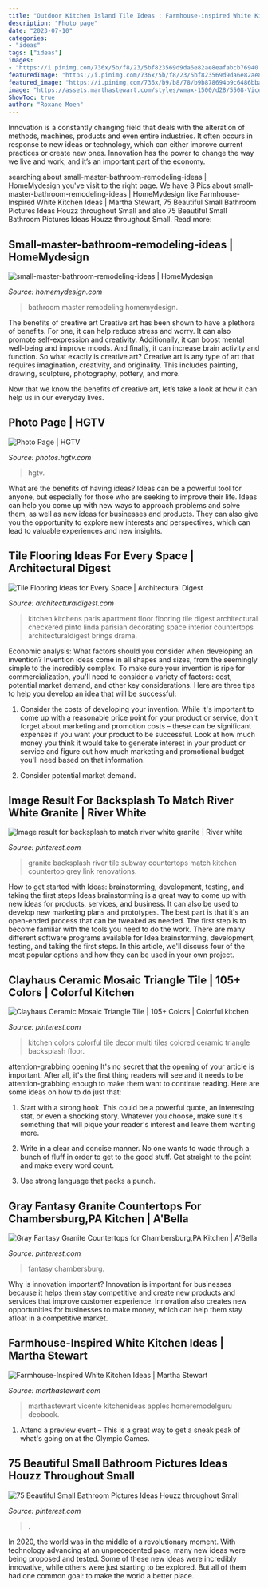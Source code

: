 ```yaml
---
title: "Outdoor Kitchen Island Tile Ideas : Farmhouse-inspired White Kitchen Ideas"
description: "Photo page"
date: "2023-07-10"
categories:
- "ideas"
tags: ["ideas"]
images:
- "https://i.pinimg.com/736x/5b/f8/23/5bf823569d9da6e82ae8eafabcb76940.jpg"
featuredImage: "https://i.pinimg.com/736x/5b/f8/23/5bf823569d9da6e82ae8eafabcb76940.jpg"
featured_image: "https://i.pinimg.com/736x/b9/b8/78/b9b878694b9c6486bbaa0c10845c6076.jpg"
image: "https://assets.marthastewart.com/styles/wmax-1500/d28/5508-Vicente-1777pix-short-1/5508-Vicente-1777pix-short-1.jpg?itok=vHZZaDGz"
ShowToc: true
author: "Roxane Moen"
---
```



Innovation is a constantly changing field that deals with the alteration of methods, machines, products and even entire industries. It often occurs in response to new ideas or technology, which can either improve current practices or create new ones. Innovation has the power to change the way we live and work, and it’s an important part of the economy.

	

		
searching about small-master-bathroom-remodeling-ideas | HomeMydesign you've visit to the right page. We have 8 Pics about small-master-bathroom-remodeling-ideas | HomeMydesign like Farmhouse-Inspired White Kitchen Ideas | Martha Stewart, 75 Beautiful Small Bathroom Pictures Ideas Houzz throughout Small and also 75 Beautiful Small Bathroom Pictures Ideas Houzz throughout Small. Read more:
		
    
## Small-master-bathroom-remodeling-ideas | HomeMydesign

<img loading=lazy src="https://homemydesign.com/wp-content/uploads/2015/11/small-master-bathroom-remodeling-ideas.jpg" onerror="this.onerror=null;this.src='https://tse2.mm.bing.net/th?id=OIP.5Eo5nMP9ixvhtuWPEyyNvgHaLH&amp;pid=15.1';" alt="small-master-bathroom-remodeling-ideas | HomeMydesign">

_Source: homemydesign.com_

>bathroom master remodeling homemydesign. 

	

The benefits of creative art
Creative art has been shown to have a plethora of benefits. For one, it can help reduce stress and worry. It can also promote self-expression and creativity. Additionally, it can boost mental well-being and improve moods. And finally, it can increase brain activity and function.
So what exactly is creative art? Creative art is any type of art that requires imagination, creativity, and originality. This includes painting, drawing, sculpture, photography, pottery, and more.

Now that we know the benefits of creative art, let’s take a look at how it can help us in our everyday lives.

    
## Photo Page | HGTV

<img loading=lazy src="https://hgtvhome.sndimg.com/content/dam/images/hgtv/fullset/2013/6/27/1/CI-jill-may-feng-shui-kitchen-backsplash_s3x4.jpg.rend.hgtvcom.616.822.suffix/1400953508013.jpeg" onerror="this.onerror=null;this.src='https://tse4.mm.bing.net/th?id=OIP.EIZeab2JEoRazFkhfiJ7jAHaJ4&amp;pid=15.1';" alt="Photo Page | HGTV">

_Source: photos.hgtv.com_

>hgtv. 

	

What are the benefits of having ideas?
Ideas can be a powerful tool for anyone, but especially for those who are seeking to improve their life. Ideas can help you come up with new ways to approach problems and solve them, as well as new ideas for businesses and products. They can also give you the opportunity to explore new interests and perspectives, which can lead to valuable experiences and new insights.

    
## Tile Flooring Ideas For Every Space | Architectural Digest

<img loading=lazy src="http://media.architecturaldigest.com/photos/57bb1f3ac7a54e3f0c117903/master/pass/617be3d43824629741dc8e5e40cf8311564e2322-watermarked.jpg" onerror="this.onerror=null;this.src='https://tse1.mm.bing.net/th?id=OIP.1O5zrRtwtxhonR_TJV6avwHaLH&amp;pid=15.1';" alt="Tile Flooring Ideas for Every Space | Architectural Digest">

_Source: architecturaldigest.com_

>kitchen kitchens paris apartment floor flooring tile digest architectural checkered pinto linda parisian decorating space interior countertops architecturaldigest brings drama. 

	

Economic analysis: What factors should you consider when developing an invention?
Invention ideas come in all shapes and sizes, from the seemingly simple to the incredibly complex. To make sure your invention is ripe for commercialization, you'll need to consider a variety of factors: cost, potential market demand, and other key considerations. Here are three tips to help you develop an idea that will be successful: 
1. Consider the costs of developing your invention. While it's important to come up with a reasonable price point for your product or service, don't forget about marketing and promotion costs – these can be significant expenses if you want your product to be successful. Look at how much money you think it would take to generate interest in your product or service and figure out how much marketing and promotional budget you'll need based on that information.

2. Consider potential market demand.

    
## Image Result For Backsplash To Match River White Granite | River White

<img loading=lazy src="https://i.pinimg.com/736x/af/09/2d/af092deb031c92389a9d8f7ba852da70.jpg" onerror="this.onerror=null;this.src='https://tse3.mm.bing.net/th?id=OIP.6WhvDUJhNISlZVWo8efwWgHaJ5&amp;pid=15.1';" alt="Image result for backsplash to match river white granite | River white">

_Source: pinterest.com_

>granite backsplash river tile subway countertops match kitchen countertop grey link renovations. 

	

How to get started with Ideas: brainstorming, development, testing, and taking the first steps
Ideas brainstorming is a great way to come up with new ideas for products, services, and business. It can also be used to develop new marketing plans and prototypes. The best part is that it's an open-ended process that can be tweaked as needed. The first step is to become familiar with the tools you need to do the work. There are many different software programs available for Idea brainstorming, development, testing, and taking the first steps. In this article, we'll discuss four of the most popular options and how they can be used in your own project.

    
## Clayhaus Ceramic Mosaic Triangle Tile | 105+ Colors | Colorful Kitchen

<img loading=lazy src="https://i.pinimg.com/736x/02/71/91/027191f26ae3e7e2740dba133c6a53d6.jpg" onerror="this.onerror=null;this.src='https://tse2.mm.bing.net/th?id=OIP.aHtUS1XOJ6l-7gLY9tTo5AHaJ4&amp;pid=15.1';" alt="Clayhaus Ceramic Mosaic Triangle Tile | 105+ Colors | Colorful kitchen">

_Source: pinterest.com_

>kitchen colors colorful tile decor multi tiles colored ceramic triangle backsplash floor. 

	

attention-grabbing opening
It's no secret that the opening of your article is important. After all, it's the first thing readers will see and it needs to be attention-grabbing enough to make them want to continue reading. Here are some ideas on how to do just that:
1. Start with a strong hook. This could be a powerful quote, an interesting stat, or even a shocking story. Whatever you choose, make sure it's something that will pique your reader's interest and leave them wanting more.

2. Write in a clear and concise manner. No one wants to wade through a bunch of fluff in order to get to the good stuff. Get straight to the point and make every word count.

3. Use strong language that packs a punch.

    
## Gray Fantasy Granite Countertops For Chambersburg,PA Kitchen | A&#039;Bella

<img loading=lazy src="https://i.pinimg.com/736x/b9/b8/78/b9b878694b9c6486bbaa0c10845c6076.jpg" onerror="this.onerror=null;this.src='https://tse4.mm.bing.net/th?id=OIP.h7EIjyfZoHVJ-1Y-LHbhWAHaJ4&amp;pid=15.1';" alt="Gray Fantasy Granite Countertops for Chambersburg,PA Kitchen | A&#039;Bella">

_Source: pinterest.com_

>fantasy chambersburg. 

	

Why is innovation important?
Innovation is important for businesses because it helps them stay competitive and create new products and services that improve customer experience. Innovation also creates new opportunities for businesses to make money, which can help them stay afloat in a competitive market.

    
## Farmhouse-Inspired White Kitchen Ideas | Martha Stewart

<img loading=lazy src="https://assets.marthastewart.com/styles/wmax-1500/d28/5508-Vicente-1777pix-short-1/5508-Vicente-1777pix-short-1.jpg?itok=vHZZaDGz" onerror="this.onerror=null;this.src='https://tse1.mm.bing.net/th?id=OIP.XB1qkLWbW17EpuWyz0A0zwHaKh&amp;pid=15.1';" alt="Farmhouse-Inspired White Kitchen Ideas | Martha Stewart">

_Source: marthastewart.com_

>marthastewart vicente kitchenideas apples homeremodelguru deobook. 

	

1. Attend a preview event – This is a great way to get a sneak peak of what's going on at the Olympic Games.

    
## 75 Beautiful Small Bathroom Pictures Ideas Houzz Throughout Small

<img loading=lazy src="https://i.pinimg.com/736x/5b/f8/23/5bf823569d9da6e82ae8eafabcb76940.jpg" onerror="this.onerror=null;this.src='https://tse2.mm.bing.net/th?id=OIP.rRw2bFDN2mKozvjjWeIEzgHaLZ&amp;pid=15.1';" alt="75 Beautiful Small Bathroom Pictures Ideas Houzz throughout Small">

_Source: pinterest.com_

>. 

	

In 2020, the world was in the middle of a revolutionary moment. With technology advancing at an unprecedented pace, many new ideas were being proposed and tested. Some of these new ideas were incredibly innovative, while others were just starting to be explored. But all of them had one common goal: to make the world a better place.


